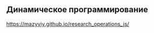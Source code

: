 <h2>Динамическое программирование</h2>
<a href="https://mazyviy.github.io/research_operations_js/">https://mazyviy.github.io/research_operations_js/</a>
